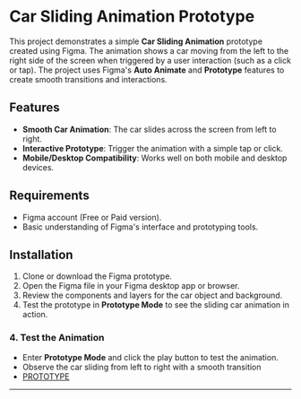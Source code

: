 # Car Sliding Animation Prototype

This project demonstrates a simple **Car Sliding Animation** prototype created using Figma. The animation shows a car moving from the left to the right side of the screen when triggered by a user interaction (such as a click or tap). The project uses Figma's **Auto Animate** and **Prototype** features to create smooth transitions and interactions.


## Features
- **Smooth Car Animation**: The car slides across the screen from left to right.
- **Interactive Prototype**: Trigger the animation with a simple tap or click.
- **Mobile/Desktop Compatibility**: Works well on both mobile and desktop devices.


## Requirements
- Figma account (Free or Paid version).
- Basic understanding of Figma's interface and prototyping tools.


## Installation

1. Clone or download the Figma prototype.
2. Open the Figma file in your Figma desktop app or browser.
3. Review the components and layers for the car object and background.
4. Test the prototype in **Prototype Mode** to see the sliding car animation in action.


### 4. Test the Animation
- Enter **Prototype Mode** and click the play button to test the animation.
- Observe the car sliding from left to right with a smooth transition
- [ PROTOTYPE ](https://www.figma.com/proto/dvee1kKGbcLFM2zQ2Fmlfm/Car-sliding?node-id=1-2&p=f&t=IWvcwY5HbDKvKUo0-1&scaling=min-zoom&content-scaling=fixed&page-id=0%3A1)
  




---

